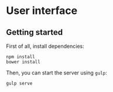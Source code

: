 # User interface

## Getting started

First of all, install dependencies:
```
npm install
bower install
```

Then, you can start the server using `gulp`:
```
gulp serve
```
